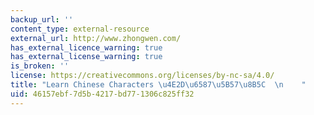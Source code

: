 ```yaml
---
backup_url: ''
content_type: external-resource
external_url: http://www.zhongwen.com/
has_external_licence_warning: true
has_external_license_warning: true
is_broken: ''
license: https://creativecommons.org/licenses/by-nc-sa/4.0/
title: "Learn Chinese Characters \u4E2D\u6587\u5B57\u8B5C  \n    "
uid: 46157ebf-7d5b-4217-bd77-1306c825ff32
---
```

